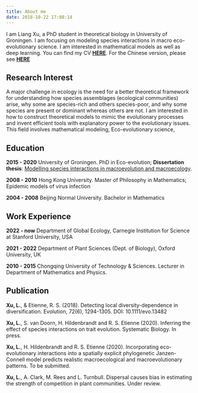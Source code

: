 ```yaml
---
title: About me
date: 2018-10-22 17:08:14
---
```

I am Liang Xu, a PhD student in theoretical biology in University of Groningen. I am focusing on modeling species interactions in macro eco-evolutionary science. I am interested in mathematical models as well as deep learning. You can find my CV [**HERE**](./Liang_CV.pdf). For the Chinese version, please see [**HERE**](./CV_Liang_Chinese.pdf)

## Research Interest
 A major challenge in ecology is the need for a better theoretical framework for understanding how species assemblages (ecological communities) arise, why some are species-rich and others species-poor, and why some species are present or dominant whereas others are not. I am interested in how to construct theoretical models to mimic the evolutionary processes and invent efficient tools with explanatory power to the evolutionary issues. This field involves mathematical modeling, Eco-evolutionary science, 

## Education
**2015 - 2020**  University of Groningen. PhD in Eco-evolution; 
                      **Dissertation thesis**: [Modelling species interactions in macroevolution and macroecology](https://doi.org/10.33612/diss.125954510).

**2008 - 2010** Hong Kong University. Master of Philosophy in Mathematics; Epidemic models of virus infection

**2004 - 2008** Beijing Normal University. Bachelor in Mathematics

## Work Experience

**2022 - now** Department of Global Ecology, Carnegie Institution for Science at Stanford University, USA

**2021 - 2022** Department of Plant Sciences (Dept. of Biology), Oxford University, UK

**2010 - 2015** Chongqing University of Technology & Sciences. Lecturer in Department of Mathematics and Physics.


## Publication
**Xu, L.**, & Etienne, R. S. (2018). Detecting local diversity-dependence in diversification. Evolution, 72(6), 1294-1305. DOI: 10.1111/evo.13482 

**Xu, L.**, S. van Doorn, H. Hildenbrandt and R. S. Etienne (2020). Inferring the effect of species interactions on trait evolution. Systematic Biology. In press.

**Xu, L.**, H. Hildenbrandt and R. S. Etienne (2020). Incorporating eco-evolutionary interactions into a spatially explicit phylogenetic Janzen-Connell model predicts realistic macroecological and macroevolutionary patterns. To be submitted.

**Xu, L.**, A. Clark, M. Rees and L. Turnbull. Dispersal causes bias in estimating the strength of competition in
plant communities. Under review.